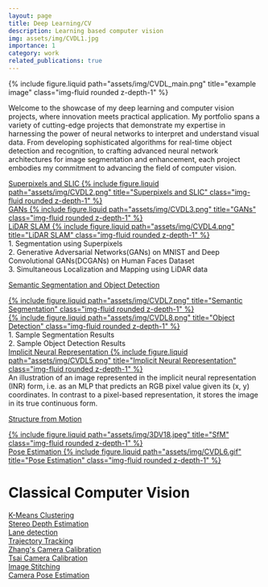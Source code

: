 ```yaml
---
layout: page
title: Deep Learning/CV
description: Learning based computer vision
img: assets/img/CVDL1.jpg
importance: 1
category: work
related_publications: true
---
```

<div class="row">
    <div class="col-sm mt-3 mt-md-0">
        {% include figure.liquid path="assets/img/CVDL_main.png" title="example image" class="img-fluid rounded z-depth-1" %}
    </div>
</div>

Welcome to the showcase of my deep learning and computer vision projects, where innovation meets practical application. My portfolio spans a variety of cutting-edge projects that demonstrate my expertise in harnessing the power of neural networks to interpret and understand visual data. From developing sophisticated algorithms for real-time object detection and recognition, to crafting advanced neural network architectures for image segmentation and enhancement, each project embodies my commitment to advancing the field of computer vision.

<div class="row">
    <div class="row justify-content-center">
        <div class="col-sm mt-3 mt-md-0"><a href="https://github.com/omkarchittar/Superpixels_and_SLIC">Superpixels and SLIC
            {% include figure.liquid path="assets/img/CVDL2.png" title="Superpixels and SLIC" class="img-fluid rounded z-depth-1" %}</a>
        </div>
        <div class="col-sm mt-3 mt-md-0"><a href="https://github.com/omkarchittar/Generative_Adversarial_Networks">GANs
            {% include figure.liquid path="assets/img/CVDL3.png" title="GANs" class="img-fluid rounded z-depth-1" %}</a>
        </div>
        <div class="col-sm mt-3 mt-md-0"><a href="https://github.com/omkarchittar/LiDAR_SLAM">LiDAR SLAM
            {% include figure.liquid path="assets/img/CVDL4.png" title="LiDAR SLAM" class="img-fluid rounded z-depth-1" %}</a>
        </div>
    </div>
</div>
<div class="caption">
    1. Segmentation using Superpixels <br>
    2. Generative Adversarial Networks(GANs) on MNIST and Deep Convolutional GANs(DCGANs) on Human Faces Dataset <br>
    3. Simultaneous Localization and Mapping using LiDAR data <br>
</div>

<a href="https://github.com/omkarchittar/Semantic_Segmentation_and_Object_Detection">Semantic Segmentation and Object Detection</a>
<div class="container">
    <div class="row"><a href="https://github.com/omkarchittar/Semantic_Segmentation_and_Object_Detection">
                {% include figure.liquid path="assets/img/CVDL7.png" title="Semantic Segmentation" class="img-fluid rounded z-depth-1" %}</a>
    </div>
    <div class="row"><a href="https://github.com/omkarchittar/Semantic_Segmentation_and_Object_Detection">
                {% include figure.liquid path="assets/img/CVDL8.png" title="Object Detection" class="img-fluid rounded z-depth-1" %}</a>
    </div>
</div>
<div class="caption">
    1. Sample Segmentation Results <br>
    2. Sample Object Detection Results
</div>



<div class="row">
    <div class="col-sm mt-3 mt-md-0"><a href="https://github.com/omkarchittar/Implicit_Neural_Representation">Implicit Neural Representation
    {% include figure.liquid path="assets/img/CVDL5.png" title="Implicit Neural Representation" class="img-fluid rounded z-depth-1" %}</a>
    </div>
</div>

<div class="caption">
    An illustration of an image represented in the implicit neural representation (INR) form, i.e. as an MLP that predicts an RGB pixel value given its (x, y) coordinates. In contrast to a pixel-based representation, it stores the image in its true continuous form. 
</div>

<a href="https://github.com/omkarchittar/Structure_from_Motion">Structure from Motion</a>
<div class="row">
    <div class="col-sm mt-3 mt-md-0"><a href="https://github.com/omkarchittar/Structure_from_Motion">
        {% include figure.liquid path="assets/img/3DV18.jpeg" title="SfM" class="img-fluid rounded z-depth-1" %}</a>
    </div>
</div>

<div class="row">
    <div class="col-sm mt-3 mt-md-0"><a href="https://github.com/omkarchittar/Pose_Estimation_2D">Pose Estimation
    {% include figure.liquid path="assets/img/CVDL6.gif" title="Pose Estimation" class="img-fluid rounded z-depth-1" %}</a>
    </div>
</div>

# Classical Computer Vision
<a href="https://github.com/omkarchittar/K_Means_Clustering"> K-Means Clustering </a><br>
<a href="https://github.com/omkarchittar/Stereo_Depth_Estimation"> Stereo Depth Estimation </a><br>
<a href="https://github.com/omkarchittar/Lane_Detection"> Lane detection </a><br>
<a href="https://github.com/omkarchittar/Trajectory_Tracking"> Trajectory Tracking </a><br>
<a href="https://github.com/omkarchittar/Zhang_Camera_Calibration"> Zhang's Camera Calibration </a><br>
<a href="https://github.com/omkarchittar/Tsai_Camera_Calibration"> Tsai Camera Calibration </a><br>
<a href="https://github.com/omkarchittar/Image_Stitching"> Image Stitching </a><br>
<a href="https://github.com/omkarchittar/Camera_Pose_Estimation"> Camera Pose Estimation </a><br>
<a href=" "> </a><br>
<a href=" "> </a><br>
